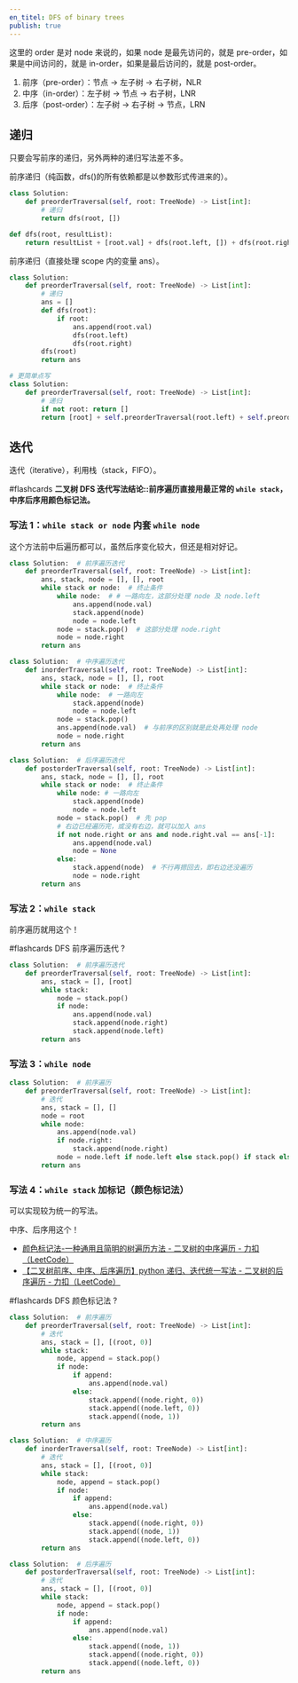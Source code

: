 ```yaml
---
en_titel: DFS of binary trees
publish: true
---
```


这里的 order 是对 node 来说的，如果 node 是最先访问的，就是 pre-order，如果是中间访问的，就是 in-order，如果是最后访问的，就是 post-order。

1. 前序（pre-order）：节点 → 左子树 → 右子树，NLR
2. 中序（in-order）：左子树 → 节点 → 右子树，LNR
3. 后序（post-order）：左子树 → 右子树 → 节点，LRN

## 递归

只要会写前序的递归，另外两种的递归写法差不多。

前序递归（纯函数，dfs()的所有依赖都是以参数形式传进来的）。

```python
class Solution:
    def preorderTraversal(self, root: TreeNode) -> List[int]:
        # 递归
        return dfs(root, [])

def dfs(root, resultList):
    return resultList + [root.val] + dfs(root.left, []) + dfs(root.right, []) if root else resultList
```

前序递归（直接处理 scope 内的变量 ans）。

```python
class Solution:
    def preorderTraversal(self, root: TreeNode) -> List[int]:
        # 递归
        ans = []
        def dfs(root):
            if root:
                ans.append(root.val)
                dfs(root.left)
                dfs(root.right)
        dfs(root)
        return ans

# 更简单点写
class Solution:
    def preorderTraversal(self, root: TreeNode) -> List[int]:
        # 递归
        if not root: return []
        return [root] + self.preorderTraversal(root.left) + self.preorderTraversal(root.right)
```

## 迭代

迭代（iterative），利用栈（stack，FIFO）。

#flashcards **二叉树 DFS 迭代写法结论::前序遍历直接用最正常的 `while stack`，中序后序用颜色标记法。**

### 写法 1：`while stack or node` 内套 `while node`

这个方法前中后遍历都可以，虽然后序变化较大，但还是相对好记。

```python
class Solution:  # 前序遍历迭代
    def preorderTraversal(self, root: TreeNode) -> List[int]:
        ans, stack, node = [], [], root
        while stack or node:  # 终止条件
            while node:  # # 一路向左，这部分处理 node 及 node.left
                ans.append(node.val)
                stack.append(node)
                node = node.left
            node = stack.pop()  # 这部分处理 node.right
            node = node.right
        return ans

class Solution:  # 中序遍历迭代
    def inorderTraversal(self, root: TreeNode) -> List[int]:
        ans, stack, node = [], [], root
        while stack or node:  # 终止条件
            while node:  # 一路向左
                stack.append(node)
                node = node.left
            node = stack.pop()
            ans.append(node.val)  # 与前序的区别就是此处再处理 node
            node = node.right
        return ans

class Solution:  # 后序遍历迭代
    def postorderTraversal(self, root: TreeNode) -> List[int]:
        ans, stack, node = [], [], root
        while stack or node:  # 终止条件
            while node: # 一路向左
                stack.append(node)
                node = node.left
            node = stack.pop()  # 先 pop
            # 右边已经遍历完，或没有右边，就可以加入 ans
            if not node.right or ans and node.right.val == ans[-1]:
                ans.append(node.val)
                node = None
            else:
                stack.append(node)  # 不行再摁回去，即右边还没遍历
                node = node.right
        return ans
```

### 写法 2：`while stack`

前序遍历就用这个！

#flashcards DFS 前序遍历迭代
?
```python
class Solution:  # 前序遍历迭代
    def preorderTraversal(self, root: TreeNode) -> List[int]:
        ans, stack = [], [root]
        while stack:
            node = stack.pop()
            if node:
                ans.append(node.val)
                stack.append(node.right)
                stack.append(node.left)
        return ans
```

### 写法 3：`while node`

```python
class Solution:  # 前序遍历
    def preorderTraversal(self, root: TreeNode) -> List[int]:
        # 迭代
        ans, stack = [], []
        node = root
        while node:
            ans.append(node.val)
            if node.right:
                stack.append(node.right)
            node = node.left if node.left else stack.pop() if stack else None
        return ans
```

### 写法 4：`while stack` 加标记（颜色标记法）

可以实现较为统一的写法。

中序、后序用这个！

- [颜色标记法-一种通用且简明的树遍历方法 - 二叉树的中序遍历 - 力扣（LeetCode）](https://leetcode-cn.com/problems/binary-tree-inorder-traversal/solution/yan-se-biao-ji-fa-yi-chong-tong-yong-qie-jian-ming/)
- [【二叉树前序、中序、后序遍历】python 递归、迭代统一写法 - 二叉树的后序遍历 - 力扣（LeetCode）](https://leetcode-cn.com/problems/binary-tree-postorder-traversal/solution/er-by-forestsking-17uq/)

#flashcards DFS 颜色标记法
?
```python
class Solution:  # 前序遍历
    def preorderTraversal(self, root: TreeNode) -> List[int]:
        # 迭代
        ans, stack = [], [(root, 0)]
        while stack:
            node, append = stack.pop()
            if node:
                if append:
                    ans.append(node.val)
                else:
                    stack.append((node.right, 0))
                    stack.append((node.left, 0))
                    stack.append((node, 1))
        return ans

class Solution:  # 中序遍历
    def inorderTraversal(self, root: TreeNode) -> List[int]:
        # 迭代
        ans, stack = [], [(root, 0)]
        while stack:
            node, append = stack.pop()
            if node:
                if append:
                    ans.append(node.val)
                else:
                    stack.append((node.right, 0))
                    stack.append((node, 1))
                    stack.append((node.left, 0))
        return ans

class Solution:  # 后序遍历
    def postorderTraversal(self, root: TreeNode) -> List[int]:
        # 迭代
        ans, stack = [], [(root, 0)]
        while stack:
            node, append = stack.pop()
            if node:
                if append:
                    ans.append(node.val)
                else:
                    stack.append((node, 1))
                    stack.append((node.right, 0))
                    stack.append((node.left, 0))
        return ans
```
